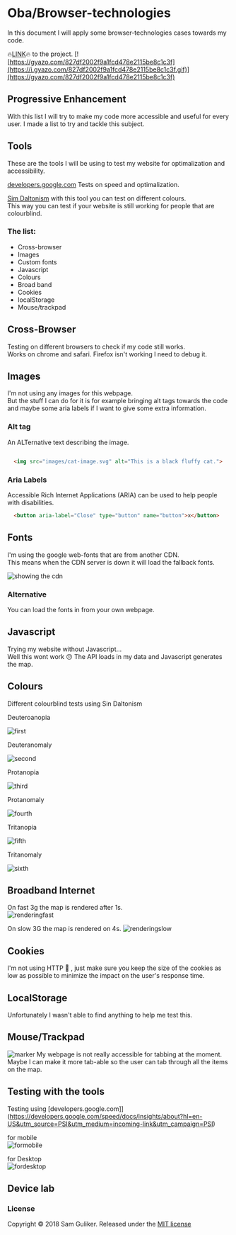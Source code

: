 # Oba/Browser-technologies
In this document I will apply some browser-technologies cases
towards my code.  

:fire:[LINK](https://sam-guliker.github.io/oba/):fire: to the project.
[![https://gyazo.com/827df2002f9a1fcd478e2115be8c1c3f](https://i.gyazo.com/827df2002f9a1fcd478e2115be8c1c3f.gif)](https://gyazo.com/827df2002f9a1fcd478e2115be8c1c3f)  

## Progressive Enhancement
With this list I will try to make my code more accessible and useful for every user.  I made a list to try and tackle this subject.

## Tools
These are the tools I will be using to test my website for optimalization and accessibility.  

[developers.google.com](https://developers.google.com/speed/docs/insights/about?hl=en-US&utm_source=PSI&utm_medium=incoming-link&utm_campaign=PSI) Tests on speed and optimalization.  

[Sim Daltonism](https://itunes.apple.com/us/app/sim-daltonism/id693112260?mt=12) with this tool you can test on different colours.  
This way you can test if your website is still working for people that are colourblind.  

### The list:
* Cross-browser
* Images
* Custom fonts
* Javascript
* Colours
* Broad band
* Cookies
* localStorage
* Mouse/trackpad

## Cross-Browser
Testing on different browsers to check if my code still works.  
Works on chrome and safari. Firefox isn't working I need to debug it.

## Images
I'm not using any images for this webpage.    
But the stuff I can do for it is for example bringing  alt tags towards the code and maybe some aria labels if  I want to give some extra information.  

### Alt tag
An ALTernative text describing the image.

```HTML

  <img src="images/cat-image.svg" alt="This is a black fluffy cat.">

```

### Aria Labels
Accessible Rich Internet Applications (ARIA) can be used to help people with disabilities.


```HTML
  <button aria-label="Close" type="button" name="button">x</button>
```

## Fonts
I'm using the google web-fonts that are from another CDN.  
This means when the CDN server is down it will load the fallback fonts.  

![showing the cdn](images/webfonts.png)

### Alternative
You can load the fonts in from your own webpage.  

## Javascript
Trying my website without Javascript...  
Well this wont work :pensive:  The API loads in my data
and Javascript generates the map.

## Colours
Different colourblind tests using Sin Daltonism  

Deuteroanopia  

![first](images/1.png)  

Deuteranomaly  

![second](images/2.png)  

Protanopia  

![third](images/3.png)  

Protanomaly  

![fourth](images/4.png)  

Tritanopia  

![fifth](images/5.png)  

Tritanomaly

![sixth](images/6.png)  

## Broadband Internet
On fast 3g the map is rendered after 1s.  
![renderingfast](images/fast3g.png)  

On slow 3G the map is rendered on 4s.
![renderingslow](images/slow3.png)  

## Cookies
I'm not using HTTP :cookie: , just make sure you keep the size  of the cookies as low as possible to minimize the impact on the user's response time.

## LocalStorage
Unfortunately I wasn't able to find anything to help me test this.

## Mouse/Trackpad
![marker](images/marker.png)
My webpage is not really accessible for tabbing at the moment.   
Maybe I can make it more tab-able so the user can tab  through all the items on the map.


## Testing with the tools
Testing using [developers.google.com]](https://developers.google.com/speed/docs/insights/about?hl=en-US&utm_source=PSI&utm_medium=incoming-link&utm_campaign=PSI)

for mobile  
![formobile](images/mobiletest.png)

for Desktop  
![fordesktop](images/desktoptest.png)

## Device lab

### License
Copyright © 2018 Sam Guliker. Released under the [MIT license](https://opensource.org/licenses/MIT)
